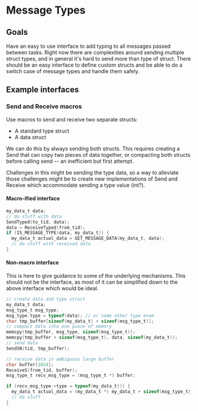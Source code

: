 # Message Types

## Goals
Have an easy to use interface to add typing to all messages passed between tasks. Right now there are complexities around sending multiple struct types, and in general it's hard to send more than type of struct. There should be an easy interface to define custom structs and be able to do a switch case of message types and handle them safely.

## Example interfaces

### Send and Receive macros
Use macros to send and receive two separate structs:
- A standard type struct
- A data struct

We can do this by always sending both structs. This requires creating a Send that can copy two pieces of data together, or compacting both structs before calling send -- an inefficient but first attempt.

Challenges in this might be sending the type data, so a way to alleviate those challenges might be to create new implementations of Send and Receive which accommodate sending a type value (int?).


#### Macro-ified interface
```c
my_data_t data;
// do stuff with data
SendTyped(to_tid, data);
data = ReceiveTyped(from_tid);
if (IS_MESSAGE_TYPE(data, my_data_t)) {
  my_data_t actual_data = GET_MESSAGE_DATA(my_data_t, data);
  // do stuff with received data
}
```

#### Non-macro interface
This is here to give guidance to some of the underlying mechanisms. This should not be the interface, as most of it can be simplified down to the above interface which would be ideal.

```c
// create data and type struct
my_data_t data;
msg_type_t msg_type;
msg_type.type = typeof(data); // or some other type enum
char tmp_buffer[sizeof(my_data_t) + sizeof(msg_type_t)];
// compact data into one piece of memory
memcpy(tmp_buffer, msg_type, sizeof(msg_type_t));
memcpy(tmp_buffer + sizeof(msg_type_t), data, sizeof(my_data_t));
// send data
SendSN(tid, tmp_buffer);

// receive data in ambiguous large buffer
char buffer[1024];
ReceiveS(from_tid, buffer);
msg_type_t recv_msg_type = (msg_type_t *) buffer;

if (recv_msg_type->type = typeof(my_data_t))) {
  my_data_t actual_data = (my_data_t *) my_data_t + sizeof(msg_type_t);
  // do stuff
}
```
